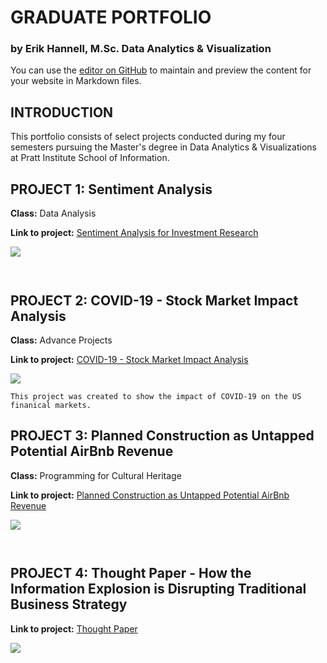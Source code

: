 # GRADUATE PORTFOLIO
### by Erik Hannell, M.Sc. Data Analytics & Visualization

You can use the [editor on GitHub](https://github.com/ehannell/dav_portfolio/edit/gh-pages/index.md) to maintain and preview the content for your website in Markdown files.

## INTRODUCTION

This portfolio consists of select projects conducted during my four semesters pursuing the Master's degree in Data Analytics & Visualizations at Pratt Institute School of Information.   


## PROJECT 1: Sentiment Analysis

**Class:** Data Analysis

**Link to project:** [Sentiment Analysis for Investment Research](https://github.com/ehannell/dav_portfolio/blob/main/Final%20Project%20-%20Sentiment%20Analysis%20for%20Investment%20Research%20(Erik%20Hannell).pdf)


![](https://i.ibb.co/rHtb7fz/data-analysis.jpg)

```


```


## PROJECT 2: COVID-19 - Stock Market Impact Analysis

**Class:** Advance Projects

**Link to project:** [COVID-19 - Stock Market Impact Analysis](https://ehannell.github.io/covid19_sp500/)

![](https://i.ibb.co/qp78gGp/covidproject.jpg)


```
This project was created to show the impact of COVID-19 on the US finanical markets.

```

## PROJECT 3: Planned Construction as Untapped Potential AirBnb Revenue

**Class:** Programming for Cultural Heritage

**Link to project:** [Planned Construction as Untapped Potential AirBnb Revenue](https://ehannell.github.io/INFO664-01-Final-Project/)

![](https://i.ibb.co/G7pDRHc/Programming-Project.jpg)


```


```

## PROJECT 4: Thought Paper - How the Information Explosion is Disrupting Traditional Business Strategy

**Link to project:** [Thought Paper](https://github.com/ehannell/dav_portfolio/blob/main/Foundations%20of%20Information%20-%20Thought%20Paper%20(ehannell).pdf)

![](https://i.ibb.co/C2pb8N9/thoughtpaper.jpg)
